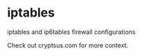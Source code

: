 # iptables
iptables and ip6tables firewall configurations

Check out cryptsus.com for more context.
